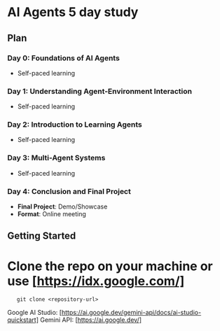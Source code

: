# AI Agents 5 day study 

## Plan  

### Day 0: Foundations of AI Agents  
- Self-paced learning  

### Day 1: Understanding Agent-Environment Interaction  
- Self-paced learning  

### Day 2: Introduction to Learning Agents  
- Self-paced learning  

### Day 3: Multi-Agent Systems  
- Self-paced learning  

### Day 4: Conclusion and Final Project  
- **Final Project**: Demo/Showcase  
- **Format**: Online meeting  

## Getting Started

# Clone the repo on your machine or use [https://idx.google.com/]
 ```
    git clone <repository-url>
 ```




Google AI Studio: [https://ai.google.dev/gemini-api/docs/ai-studio-quickstart]
Gemini API: [https://ai.google.dev/]
